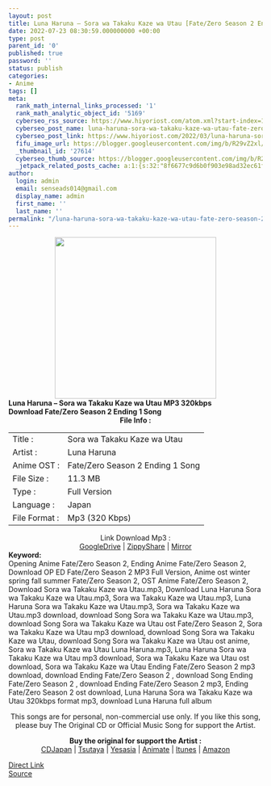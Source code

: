 ```yaml
---
layout: post
title: Luna Haruna – Sora wa Takaku Kaze wa Utau [Fate/Zero Season 2 Ending 1]
date: 2022-07-23 08:30:59.000000000 +00:00
type: post
parent_id: '0'
published: true
password: ''
status: publish
categories:
- Anime
tags: []
meta:
  rank_math_internal_links_processed: '1'
  rank_math_analytic_object_id: '5169'
  cyberseo_rss_source: https://www.hiyoriost.com/atom.xml?start-index=1
  cyberseo_post_name: luna-haruna-sora-wa-takaku-kaze-wa-utau-fate-zero-season-2-ending-1
  cyberseo_post_link: https://www.hiyoriost.com/2022/03/luna-haruna-sora-wa-takaku-kaze-wa-utau.html
  fifu_image_url: https://blogger.googleusercontent.com/img/b/R29vZ2xl/AVvXsEhF_v2S0Srtm0K-dRx9vivUIYcX1_9y3TIRjLV5NLYaW_VVUoPsUiQ4naJzEzUL-tIfOD81DnAS5ck8P-jbwH5I_8kwZho71MMSrcfRIRqK4PTMouuq4kDnzpSz9v17gSMgzvpe0w3D_PtRbNXb6iIFjPptmLps3ehkIUkjoFbKCJ2Iu1ENzS9xVAw1/s500/Luna-Haruna-Sora-wa-Takaku-Kaze-wa-Utau.jpg
  _thumbnail_id: '27614'
  cyberseo_thumb_source: https://blogger.googleusercontent.com/img/b/R29vZ2xl/AVvXsEhF_v2S0Srtm0K-dRx9vivUIYcX1_9y3TIRjLV5NLYaW_VVUoPsUiQ4naJzEzUL-tIfOD81DnAS5ck8P-jbwH5I_8kwZho71MMSrcfRIRqK4PTMouuq4kDnzpSz9v17gSMgzvpe0w3D_PtRbNXb6iIFjPptmLps3ehkIUkjoFbKCJ2Iu1ENzS9xVAw1/s500/Luna-Haruna-Sora-wa-Takaku-Kaze-wa-Utau.jpg
  _jetpack_related_posts_cache: a:1:{s:32:"8f6677c9d6b0f903e98ad32ec61f8deb";a:2:{s:7:"expires";i:1658669971;s:7:"payload";a:3:{i:0;a:1:{s:2:"id";i:27617;}i:1;a:1:{s:2:"id";i:27615;}i:2;a:1:{s:2:"id";i:27619;}}}}
author:
  login: admin
  email: senseads014@gmail.com
  display_name: admin
  first_name: ''
  last_name: ''
permalink: "/luna-haruna-sora-wa-takaku-kaze-wa-utau-fate-zero-season-2-ending-1/"
---
```

<div class="separator" style="clear: both; text-align: center;"><img src="{{ site.baseurl }}/assets/2022/07/Luna-Haruna-Sora-wa-Takaku-Kaze-wa-Utau.jpg" border="0" data-original-height="600" data-original-width="600" height="320" width="320" /></div>
<div class="judulpost"><b>Luna Haruna – Sora wa Takaku Kaze wa Utau MP3 320kbps <br />Download Fate/Zero Season 2 Ending 1 Song</b></div>
<div class="linkdownload" align="center"><b>File Info : </b></div>
<div class="info2" id="Info">
<table>
<tbody>
<tr>
<td class="tablex">Title :</td>
<td>Sora wa Takaku Kaze wa Utau</td>
</tr>
<tr>
<td class="tablex">Artist :</td>
<td>Luna Haruna</td>
</tr>
<tr>
<td class="tablex">Anime OST :</td>
<td>Fate/Zero Season 2 Ending 1 Song</td>
</tr>
<tr>
<td class="tablex">File Size :</td>
<td>11.3 MB</td>
</tr>
<tr>
<td class="tablex">Type :</td>
<td>Full Version</td>
</tr>
<tr>
<td class="tablex">Language :</td>
<td>Japan</td>
</tr>
<tr>
<td class="tablex">File Format :</td>
<td>Mp3 (320 Kbps)</td>
</tr>
</tbody>
</table>
</div>
<div style="text-align: center;">
<div class="dlbod" id="boxdownload">
<div class="smokeddl">
<div class="linkdownload">Link Download Mp3 : </div>
<div class="smokeurl"><a href="https://drive.google.com/file/d/1PWZuzFcM3SbDc-6YwGcFsNA-DAVisBph/view?usp=drivesdk" rel="nofollow noopener" target="_blank">GoogleDrive</a> | <a href="https://www74.zippyshare.com/v/IsNntPmm/file.html" rel="nofollow noopener" target="_blank">ZippyShare</a> | <a href="https://www.mirrored.to/files/1O5GLSFI/[Hiyoriost.com]_Luna_Haruna_-_Sora_wa_Tataku_Kaze_wa_Utau.mp3_links" rel="nofollow noopener" target="_blank">Mirror</a> </div>
</div>
</div>
</div>
<div class="keywordz"><b>Keyword:</b>
<div class="tagser">
<div class="tags">Opening Anime Fate/Zero Season 2, Ending Anime Fate/Zero Season 2, Download OP ED Fate/Zero Season 2 MP3 Full Version, Anime ost winter spring fall summer Fate/Zero Season 2, OST Anime Fate/Zero Season 2, Download Sora wa Takaku Kaze wa Utau.mp3, Download Luna Haruna Sora wa Takaku Kaze wa Utau.mp3, Sora wa Takaku Kaze wa Utau.mp3, Luna Haruna Sora wa Takaku Kaze wa Utau.mp3, Sora wa Takaku Kaze wa Utau.mp3 download, download Song Sora wa Takaku Kaze wa Utau.mp3, download Song Sora wa Takaku Kaze wa Utau ost Fate/Zero Season 2, Sora wa Takaku Kaze wa Utau mp3 download, download Song Sora wa Takaku Kaze wa Utau, download Song Sora wa Takaku Kaze wa Utau ost anime, Sora wa Takaku Kaze wa Utau Luna Haruna.mp3, Luna Haruna Sora wa Takaku Kaze wa Utau mp3 download, Sora wa Takaku Kaze wa Utau ost download, Sora wa Takaku Kaze wa Utau Ending Fate/Zero Season 2 mp3 download, download Ending Fate/Zero Season 2 , download Song Ending Fate/Zero Season 2 , download Ending Fate/Zero Season 2 mp3, Ending Fate/Zero Season 2 ost download, Luna Haruna Sora wa Takaku Kaze wa Utau 320kbps format mp3, download Luna Haruna full album</div>
</div>
<p /></div>
<div class="buycd" align="center">This songs are for personal, non-commercial use only. If you like this song, please buy The Original CD or Official Music Song for support the Artist.
<p /></div>
<div class="buyat" align="center"><span class="syclons0"><b>Buy the original for support the Artist : </b><br /> <a href="https://www.cdjapan.co.jp/" target="_blank" rel="noopener">CDJapan</a> | <a href="https://shop.tsutaya.co.jp/" target="_blank" rel="noopener">Tsutaya</a> | <a href="https://www.yesasia.com/" target="_blank" rel="noopener">Yesasia</a> | <a href="https://www.animate-onlineshop.jp/" target="_blank" rel="noopener">Animate</a> | <a href="https://www.apple.com/jp/itunes" target="_blank" rel="noopener">Itunes</a> | <a href="https://amazon.co.jp/" target="_blank" rel="noopener">Amazon</a></span></p>
</div>
<link rel="stylesheet" href="https://cdnjs.cloudflare.com/ajax/libs/font-awesome/4.7.0/css/font-awesome.min.css" />
<div class="divbtn"> <a href="https://handymansurrender.com/fihup8buzv?key=94550f7ce39444073321dde3b8782f97" class="btn"><i class="fa fa-download"></i> Direct Link</a> <br /><a href="https://www.hiyoriost.com/2022/03/luna-haruna-sora-wa-takaku-kaze-wa-utau.html">Source</a> </div>
